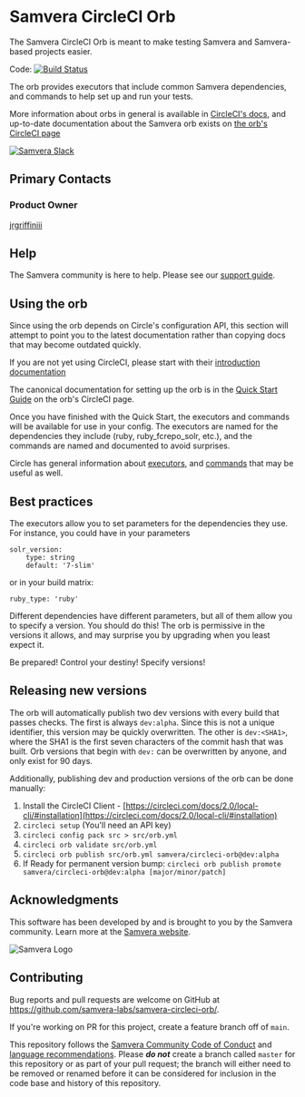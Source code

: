 # Samvera CircleCI Orb

The Samvera CircleCI Orb is meant to make testing Samvera and Samvera-based projects easier.

Code: [![Build Status](https://circleci.com/gh/samvera-labs/samvera-circleci-orb.svg?style=svg)](https://circleci.com/gh/samvera-labs/samvera-circleci-orb)

The orb provides executors that include common Samvera dependencies, and commands to help set up and run your tests.

More information about orbs in general is available in [CircleCI's docs](https://circleci.com/docs/),
and up-to-date documentation about the Samvera orb exists on [the orb's CircleCI page](https://circleci.com/orbs/registry/orb/samvera/circleci-orb)

[![Samvera Slack](https://img.shields.io/badge/Slack-Jump%20In!-blueviolet)](http://slack.samvera.org/)

## Primary Contacts

### Product Owner
[jrgriffiniii](https://github.com/jrgriffiniii)

## Help

The Samvera community is here to help. Please see our [support guide](./SUPPORT.md).

## Using the orb

Since using the orb depends on Circle's configuration API, this section will attempt to point you to the latest
documentation rather than copying docs that may become outdated quickly.

If you are not yet using CircleCI, please start with their [introduction documentation](https://circleci.com/docs/2.0/first-steps/)

The canonical documentation for setting up the orb is in the [Quick Start Guide](https://circleci.com/orbs/registry/orb/samvera/circleci-orb)
on the orb's CircleCI page.

Once you have finished with the Quick Start, the executors and commands will be available for use in your
config. The executors are named for the dependencies they include (ruby, ruby\_fcrepo\_solr, etc.), and the
commands are named and documented to avoid surprises.

Circle has general information about [executors](https://circleci.com/docs/2.0/executor-intro/#section=configuration),
and [commands](https://circleci.com/docs/2.0/using-orbs/#commands) that may be useful as well.

## Best practices

The executors allow you to set parameters for the dependencies they use. For instance, you could have in
your parameters

```
solr_version:
    type: string
    default: '7-slim'
```

or in your build matrix:

```
ruby_type: 'ruby'
```

Different dependencies have different parameters, but all of them allow you to specify a version. You should do
this! The orb is permissive in the versions it allows, and may surprise you by upgrading when you least expect
it.

Be prepared! Control your destiny! Specify versions!

## Releasing new versions

The orb will automatically publish two dev versions with every build that passes checks.
The first is always `dev:alpha`. Since this is not a unique identifier, this version may be quickly
overwritten. The other is `dev:<SHA1>`, where the SHA1 is the first seven characters of the commit hash
that was built.
Orb versions that begin with `dev:` can be overwritten by anyone, and only exist for 90 days.

Additionally, publishing dev and production versions of the orb can be done manually:

1. Install the CircleCI Client -
   [https://circleci.com/docs/2.0/local-cli/#installation](https://circleci.com/docs/2.0/local-cli/#installation)
2. `circleci setup` (You'll need an API key)
3. `circleci config pack src > src/orb.yml`
4. `circleci orb validate src/orb.yml`
5. `circleci orb publish src/orb.yml samvera/circleci-orb@dev:alpha`
6. If Ready for permanent version bump: `circleci orb publish promote
   samvera/circleci-orb@dev:alpha [major/minor/patch]`

## Acknowledgments

This software has been developed by and is brought to you by the Samvera community.  Learn more at the [Samvera website](http://samvera.org/).

![Samvera Logo](https://samvera.atlassian.net/wiki/download/attachments/1682341933/Samvera_logo_horizontal_200.png?api=v2)

## Contributing

Bug reports and pull requests are welcome on GitHub at https://github.com/samvera-labs/samvera-circleci-orb/.

If you're working on PR for this project, create a feature branch off of `main`.

This repository follows the [Samvera Community Code of Conduct](https://samvera.atlassian.net/wiki/spaces/samvera/pages/405212316/Code+of+Conduct) and [language recommendations](https://github.com/samvera/maintenance/blob/master/templates/CONTRIBUTING.md#language). Please ***do not*** create a branch called `master` for this repository or as part of your pull request; the branch will either need to be removed or renamed before it can be considered for inclusion in the code base and history of this repository.
